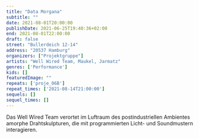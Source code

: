 ```yaml
---
title: "Data Morgana"
subtitle: ""
date: 2021-08-01T20:00:00
publishDate: 2021-06-25T19:40:36+02:00
end: 2021-08-01T22:00:00
draft: false
street: "Bullerdeich 12-14"
address: "20537 Hamburg"
organizers: ["Projektgruppe"]
artists: "Well Wired Team, Maukel, Jarmatz"
genres: ['Performance']
kids: []
featuredImage: ""
repeats: ['proje_06B']
repeat_times: ['2021-08-14T21:00:00']
sequels: []
sequel_times: []
---
```


Das Well Wired Team verortet im Luftraum des postindustriellen Ambientes amorphe Drahtskulpturen, die mit programmierten Licht- und Soundmustern interagieren.